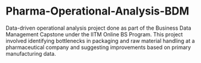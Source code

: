 # Pharma-Operational-Analysis-BDM
Data-driven operational analysis project done as part of the Business Data Management Capstone under the IITM Online BS Program. This project involved identifying bottlenecks in packaging and raw material handling at a pharmaceutical company and suggesting improvements based on primary manufacturing data.
